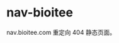 # nav-bioitee
nav.bioitee.com 重定向 404 静态页面。


<!-- Security scan triggered at 2025-09-02 14:24:26 -->

<!-- Security scan triggered at 2025-09-02 15:26:27 -->

<!-- Security scan triggered at 2025-09-02 15:26:42 -->

<!-- Security scan triggered at 2025-09-02 15:27:21 -->

<!-- Security scan triggered at 2025-09-02 15:27:47 -->